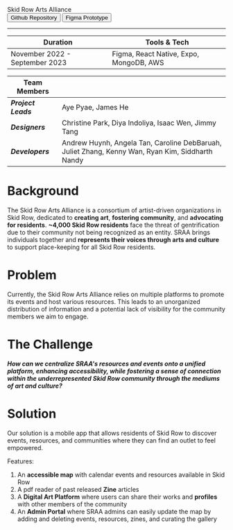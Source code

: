 <div class="title">
Skid Row Arts Alliance
</div>

<Button className="blue" size="md" href="https://github.com/lablueprint/skid-row-arts-alliance/">
    Github Repository
</Button>


<Button className="white" size="md" href="https://www.figma.com/files/project/69670464">
    Figma Prototype
</Button>

---
<div id="duration-table">

| Duration | Tools & Tech |
| - | - |
| November 2022 - September 2023 | Figma, React Native, Expo, MongoDB, AWS |

</div>

| Team Members | |
| - | - |
| **_Project Leads_** | Aye Pyae, James He |
| **_Designers_** | Christine Park, Diya Indoliya, Isaac Wen, Jimmy Tang |
| **_Developers_** | Andrew Huynh, Angela Tan, Caroline DebBaruah, Juliet Zhang, Kenny Wan, Ryan Kim, Siddharth Nandy |

# Background

The Skid Row Arts Alliance is a consortium of artist-driven organizations in Skid Row, dedicated to **creating art**, **fostering community**, and **advocating for residents**. **~4,000 Skid Row residents** face the threat of gentrification due to their community not being recognized as an entity. SRAA brings individuals together and **represents their voices through arts and culture** to support place-keeping for all Skid Row residents.

# Problem

Currently, the Skid Row Arts Alliance relies on multiple platforms to promote its events and host various resources. This leads to an unorganized distribution of information and a potential lack of visibility for the community members we aim to engage.

# The Challenge

***How can we centralize SRAA's resources and events onto a unified platform, enhancing accessibility, while fostering a sense of connection within the underrepresented Skid Row community through the mediums of art and culture?***

# Solution

Our solution is a mobile app that allows residents of Skid Row to discover events, resources, and communities where they can find an outlet to feel empowered. 

Features:

1. An **accessible map** with calendar events and resources available in Skid Row
2. A pdf reader of past released **Zine** articles
3. A **Digital Art Platform** where users can share their works and **profiles** with other members of the community
4. An **Admin Portal** where SRAA admins can easily update the map by adding and deleting events, resources, zines, and curating the gallery
